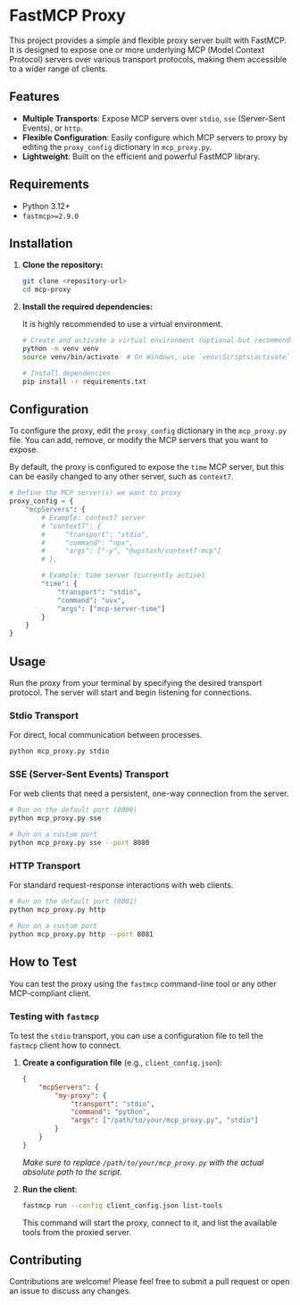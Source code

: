 
# FastMCP Proxy

This project provides a simple and flexible proxy server built with FastMCP. It is designed to expose one or more underlying MCP (Model Context Protocol) servers over various transport protocols, making them accessible to a wider range of clients.

## Features

- **Multiple Transports**: Expose MCP servers over `stdio`, `sse` (Server-Sent Events), or `http`.
- **Flexible Configuration**: Easily configure which MCP servers to proxy by editing the `proxy_config` dictionary in `mcp_proxy.py`.
- **Lightweight**: Built on the efficient and powerful FastMCP library.

## Requirements

- Python 3.12+
- `fastmcp>=2.9.0`

## Installation

1.  **Clone the repository:**

    ```bash
    git clone <repository-url>
    cd mcp-proxy
    ```

2.  **Install the required dependencies:**

    It is highly recommended to use a virtual environment.

    ```bash
    # Create and activate a virtual environment (optional but recommended)
    python -m venv venv
    source venv/bin/activate  # On Windows, use `venv\Scripts\activate`

    # Install dependencies
    pip install -r requirements.txt
    ```

## Configuration

To configure the proxy, edit the `proxy_config` dictionary in the `mcp_proxy.py` file. You can add, remove, or modify the MCP servers that you want to expose.

By default, the proxy is configured to expose the `time` MCP server, but this can be easily changed to any other server, such as `context7`.

```python
# Define the MCP server(s) we want to proxy
proxy_config = {
    "mcpServers": {
        # Example: context7 server
        # "context7": {
        #     "transport": "stdio",
        #     "command": "npx",
        #     "args": ["-y", "@upstash/context7-mcp"]
        # },

        # Example: time server (currently active)
        "time": {
            "transport": "stdio",
            "command": "uvx",
            "args": ["mcp-server-time"]
        }
    }
}
```

## Usage

Run the proxy from your terminal by specifying the desired transport protocol. The server will start and begin listening for connections.

### Stdio Transport

For direct, local communication between processes.

```bash
python mcp_proxy.py stdio
```

### SSE (Server-Sent Events) Transport

For web clients that need a persistent, one-way connection from the server.

```bash
# Run on the default port (8000)
python mcp_proxy.py sse

# Run on a custom port
python mcp_proxy.py sse --port 8080
```

### HTTP Transport

For standard request-response interactions with web clients.

```bash
# Run on the default port (8001)
python mcp_proxy.py http

# Run on a custom port
python mcp_proxy.py http --port 8081
```

## How to Test

You can test the proxy using the `fastmcp` command-line tool or any other MCP-compliant client.

### Testing with `fastmcp`

To test the `stdio` transport, you can use a configuration file to tell the `fastmcp` client how to connect.

1.  **Create a configuration file** (e.g., `client_config.json`):

    ```json
    {
        "mcpServers": {
            "my-proxy": {
                "transport": "stdio",
                "command": "python",
                "args": ["/path/to/your/mcp_proxy.py", "stdio"]
            }
        }
    }
    ```

    *Make sure to replace `/path/to/your/mcp_proxy.py` with the actual absolute path to the script.*

2.  **Run the client**:

    ```bash
    fastmcp run --config client_config.json list-tools
    ```

    This command will start the proxy, connect to it, and list the available tools from the proxied server.

## Contributing

Contributions are welcome! Please feel free to submit a pull request or open an issue to discuss any changes.
